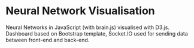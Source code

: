 # Neural Network Visualisation
Neural Networks in JavaScript (with brain.js) visualised with D3.js. Dashboard based on Bootstrap template, Socket.IO used for sending data between front-end and back-end.
